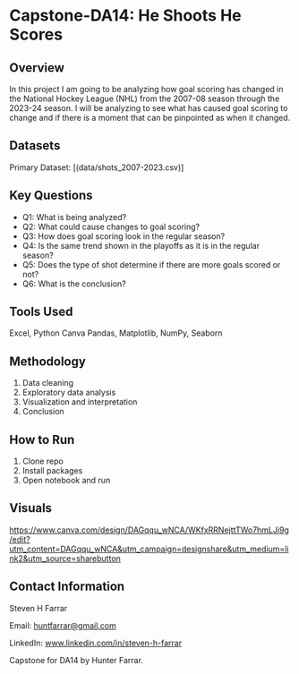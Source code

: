 # Capstone-DA14: He Shoots He Scores

## Overview
In this project I am going to be analyzing how goal scoring has changed in the National Hockey League (NHL) from the 2007-08 season through the 2023-24 season.
I will be analyzing to see what has caused goal scoring to change and if there is a moment that can be pinpointed as when it changed.

## Datasets
Primary Dataset: [(data/shots_2007-2023.csv)]

## Key Questions
- Q1: What is being analyzed?
- Q2: What could cause changes to goal scoring?
- Q3: How does goal scoring look in the regular season? 
- Q4: Is the same trend shown in the playoffs as it is in the regular season?
- Q5: Does the type of shot determine if there are more goals scored or not?
- Q6: What is the conclusion?



## Tools Used
Excel, Python
Canva
Pandas, Matplotlib, NumPy, Seaborn

## Methodology
1. Data cleaning 
2. Exploratory data analysis
3. Visualization and interpretation
4. Conclusion

## How to Run
1. Clone repo
2. Install packages
3. Open notebook and run

## Visuals
https://www.canva.com/design/DAGqqu_wNCA/WKfxRRNejttTWo7hmLJi9g/edit?utm_content=DAGqqu_wNCA&utm_campaign=designshare&utm_medium=link2&utm_source=sharebutton

## Contact Information
Steven H Farrar

Email: huntfarrar@gmail.com

LinkedIn: www.linkedin.com/in/steven-h-farrar

Capstone for DA14 by Hunter Farrar.
